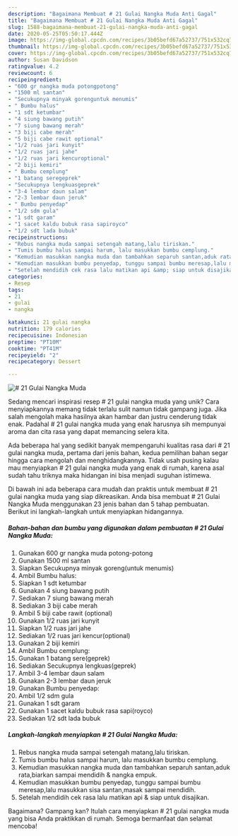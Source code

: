```yaml
---
description: "Bagaimana Membuat # 21 Gulai Nangka Muda Anti Gagal"
title: "Bagaimana Membuat # 21 Gulai Nangka Muda Anti Gagal"
slug: 1588-bagaimana-membuat-21-gulai-nangka-muda-anti-gagal
date: 2020-05-25T05:50:17.444Z
image: https://img-global.cpcdn.com/recipes/3b05befd67a52737/751x532cq70/21-gulai-nangka-muda-foto-resep-utama.jpg
thumbnail: https://img-global.cpcdn.com/recipes/3b05befd67a52737/751x532cq70/21-gulai-nangka-muda-foto-resep-utama.jpg
cover: https://img-global.cpcdn.com/recipes/3b05befd67a52737/751x532cq70/21-gulai-nangka-muda-foto-resep-utama.jpg
author: Susan Davidson
ratingvalue: 4.2
reviewcount: 6
recipeingredient:
- "600 gr nangka muda potongpotong"
- "1500 ml santan"
- "Secukupnya minyak gorenguntuk menumis"
- " Bumbu halus"
- "1 sdt ketumbar"
- "4 siung bawang putih"
- "7 siung bawang merah"
- "3 biji cabe merah"
- "5 biji cabe rawit optional"
- "1/2 ruas jari kunyit"
- "1/2 ruas jari jahe"
- "1/2 ruas jari kencuroptional"
- "2 biji kemiri"
- " Bumbu cemplung"
- "1 batang seregeprek"
- "Secukupnya lengkuasgeprek"
- "3-4 lembar daun salam"
- "2-3 lembar daun jeruk"
- " Bumbu penyedap"
- "1/2 sdm gula"
- "1 sdt garam"
- "1 sacet kaldu bubuk rasa sapiroyco"
- "1/2 sdt lada bubuk"
recipeinstructions:
- "Rebus nangka muda sampai setengah matang,lalu tiriskan."
- "Tumis bumbu halus sampai harum, lalu masukkan bumbu cemplung."
- "Kemudian masukkan nangka muda dan tambahkan separuh santan,aduk rata,biarkan sampai mendidih &amp; nangka empuk."
- "Kemudian masukkan bumbu penyedap, tunggu sampai bumbu meresap,lalu masukkan sisa santan,masak sampai mendidih."
- "Setelah mendidih cek rasa lalu matikan api &amp; siap untuk disajikan."
categories:
- Resep
tags:
- 21
- gulai
- nangka

katakunci: 21 gulai nangka 
nutrition: 179 calories
recipecuisine: Indonesian
preptime: "PT10M"
cooktime: "PT41M"
recipeyield: "2"
recipecategory: Dessert

---
```



![# 21 Gulai Nangka Muda](https://img-global.cpcdn.com/recipes/3b05befd67a52737/751x532cq70/21-gulai-nangka-muda-foto-resep-utama.jpg)

Sedang mencari inspirasi resep # 21 gulai nangka muda yang unik? Cara menyiapkannya memang tidak terlalu sulit namun tidak gampang juga. Jika salah mengolah maka hasilnya akan hambar dan justru cenderung tidak enak. Padahal # 21 gulai nangka muda yang enak harusnya sih mempunyai aroma dan cita rasa yang dapat memancing selera kita.



Ada beberapa hal yang sedikit banyak mempengaruhi kualitas rasa dari # 21 gulai nangka muda, pertama dari jenis bahan, kedua pemilihan bahan segar hingga cara mengolah dan menghidangkannya. Tidak usah pusing kalau mau menyiapkan # 21 gulai nangka muda yang enak di rumah, karena asal sudah tahu triknya maka hidangan ini bisa menjadi suguhan istimewa.


Di bawah ini ada beberapa cara mudah dan praktis untuk membuat # 21 gulai nangka muda yang siap dikreasikan. Anda bisa membuat # 21 Gulai Nangka Muda menggunakan 23 jenis bahan dan 5 tahap pembuatan. Berikut ini langkah-langkah untuk menyiapkan hidangannya.

<!--inarticleads1-->

##### Bahan-bahan dan bumbu yang digunakan dalam pembuatan # 21 Gulai Nangka Muda:

1. Gunakan 600 gr nangka muda potong-potong
1. Gunakan 1500 ml santan
1. Siapkan Secukupnya minyak goreng(untuk menumis)
1. Ambil  Bumbu halus:
1. Siapkan 1 sdt ketumbar
1. Gunakan 4 siung bawang putih
1. Sediakan 7 siung bawang merah
1. Sediakan 3 biji cabe merah
1. Ambil 5 biji cabe rawit (optional)
1. Gunakan 1/2 ruas jari kunyit
1. Siapkan 1/2 ruas jari jahe
1. Sediakan 1/2 ruas jari kencur(optional)
1. Gunakan 2 biji kemiri
1. Ambil  Bumbu cemplung:
1. Gunakan 1 batang sere(geprek)
1. Sediakan Secukupnya lengkuas(geprek)
1. Ambil 3-4 lembar daun salam
1. Gunakan 2-3 lembar daun jeruk
1. Gunakan  Bumbu penyedap:
1. Ambil 1/2 sdm gula
1. Gunakan 1 sdt garam
1. Gunakan 1 sacet kaldu bubuk rasa sapi(royco)
1. Sediakan 1/2 sdt lada bubuk




<!--inarticleads2-->

##### Langkah-langkah menyiapkan # 21 Gulai Nangka Muda:

1. Rebus nangka muda sampai setengah matang,lalu tiriskan.
1. Tumis bumbu halus sampai harum, lalu masukkan bumbu cemplung.
1. Kemudian masukkan nangka muda dan tambahkan separuh santan,aduk rata,biarkan sampai mendidih &amp; nangka empuk.
1. Kemudian masukkan bumbu penyedap, tunggu sampai bumbu meresap,lalu masukkan sisa santan,masak sampai mendidih.
1. Setelah mendidih cek rasa lalu matikan api &amp; siap untuk disajikan.




Bagaimana? Gampang kan? Itulah cara menyiapkan # 21 gulai nangka muda yang bisa Anda praktikkan di rumah. Semoga bermanfaat dan selamat mencoba!
